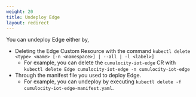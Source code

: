 ```yaml
---
weight: 20
title: Undeploy Edge
layout: redirect
---
```


You can undeploy Edge either by,
* Deleting the Edge Custom Resource with the command `kubectl delete <type> <name> [-n <namespace>] | --all | -l <label>]`
  * For example, you can delete the `cumulocity-iot-edge` CR with `kubectl delete Edge cumulocity-iot-edge -n cumulocity-iot-edge`
* Through the manifest file you used to deploy Edge.
  * For example, you can undeploy by executing `kubectl delete -f cumulocity-iot-edge-manifest.yaml`.
